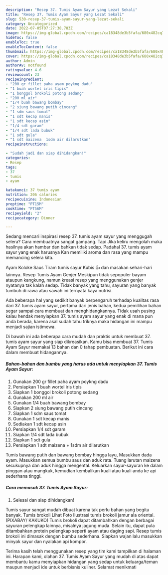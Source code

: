 ```yaml
---
description: "Resep 37. Tumis Ayam Sayur yang Lezat Sekali"
title: "Resep 37. Tumis Ayam Sayur yang Lezat Sekali"
slug: 530-resep-37-tumis-ayam-sayur-yang-lezat-sekali
category: Uncategorized
date: 2022-07-05T07:27:38.783Z
image: https://img-global.cpcdn.com/recipes/ca18348de3b5fafa/680x482cq70/37-tumis-ayam-sayur-foto-resep-utama.jpg
hideToc: false
enableToc: true
enableTocContent: false
thumbnail: https://img-global.cpcdn.com/recipes/ca18348de3b5fafa/680x482cq70/37-tumis-ayam-sayur-foto-resep-utama.jpg
cover: https://img-global.cpcdn.com/recipes/ca18348de3b5fafa/680x482cq70/37-tumis-ayam-sayur-foto-resep-utama.jpg
author: Admin
authorAv: notfound
ratingvalue: 4.6
reviewcount: 23
recipeingredient:
- "200 gr fillet paha ayam poykng dadu"
- "1 buah wortel iris tipis"
- "1 bonggol brokoli potong sedang"
- "200 ml air"
- "1/4 buah bawang bombay"
- "2 siung bawang putih cincang"
- "1 sdm saus tomat"
- "1 sdt kecap manis"
- "1 sdt kecap asin"
- "1/4 sdt garam"
- "1/4 sdt lada bubuk"
- "1 sdt gula"
- "1 sdt maizena  1sdm air dilarutkan"
recipeinstructions:

- "Sudah jadi dan siap dihidangkan!"
categories:
- Resep
tags:
- 37
- tumis
- ayam

katakunci: 37 tumis ayam 
nutrition: 206 calories
recipecuisine: Indonesian
preptime: "PT15M"
cooktime: "PT56M"
recipeyield: "2"
recipecategory: Dinner

---
```



Sedang mencari inspirasi resep 37. tumis ayam sayur yang menggugah selera? Cara membuatnya sangat gampang. Tapi Jika keliru mengolah maka hasilnya akan hambar dan bahkan tidak sedap. Padahal 37. tumis ayam sayur yang enak harusnya Kan memiliki aroma dan rasa yang mampu memancing selera kita.


Ayam Koloke Saus Tiram tumis sayur Kubis 👍 dan masakan sehari-hari lainnya. Resep Tumis Ayam Genjer Meskipun tidak sepopuler bayam ataupun kangkung, namun kreasi resep yang menggunakan genjer nyatanya tak kalah sedap. Tidak banyak yang tahu, sayuran yang banyak tumbuh di rawa atau sawah ini ternyata kaya nutrisi.

Ada beberapa hal yang sedikit banyak berpengaruh terhadap kualitas rasa dari 37. tumis ayam sayur, pertama dari jenis bahan, kedua pemilihan bahan segar sampai cara membuat dan menghidangkannya. Tidak usah pusing kalau hendak menyiapkan 37. tumis ayam sayur yang enak di mana pun anda berada, karena asal sudah tahu triknya maka hidangan ini mampu menjadi sajian istimewa.


Di bawah ini ada beberapa cara mudah dan praktis untuk membuat 37. tumis ayam sayur yang siap dikreasikan. Kamu bisa membuat 37. Tumis Ayam Sayur memakai 13 bahan dan 0 tahap pembuatan. Berikut ini cara dalam membuat hidangannya.

<!--inarticleads1-->

##### Bahan-bahan dan bumbu yang harus ada untuk menyiapkan 37. Tumis Ayam Sayur:

1. Gunakan 200 gr fillet paha ayam poykng dadu
1. Persiapkan 1 buah wortel iris tipis
1. Siapkan 1 bonggol brokoli potong sedang
1. Gunakan 200 ml air
1. Gunakan 1/4 buah bawang bombay
1. Siapkan 2 siung bawang putih cincang
1. Siapkan 1 sdm saus tomat
1. Gunakan 1 sdt kecap manis
1. Sediakan 1 sdt kecap asin
1. Persiapkan 1/4 sdt garam
1. Siapkan 1/4 sdt lada bubuk
1. Siapkan 1 sdt gula
1. Persiapkan 1 sdt maizena + 1sdm air dilarutkan


Tumis bawang putih dan bawang bombay hingga layu, Masukkan dada ayam. Masukkan semua bumbu saus dan aduk rata. Tuang larutan maizena secukupnya dan aduk hingga mengental. Keluarkan sayur-sayuran ke dalam pinggan atau mangkuk, kemudian kembalikan kuali atau kuali anda ke api sederhana tinggi. 

<!--inarticleads2-->

##### Cara memasak 37. Tumis Ayam Sayur:


1. Selesai dan siap dihidangkan!

Tumis sayur sangat mudah dibuat karena tak perlu bahan yang begitu banyak. Tumis brokoli Lihat Foto Ilustrasi tumis brokoli jamur ala oriental. (PIXABAY/ KAKUKO) Tumis brokoli dapat ditambahkan dengan berbagai sayuran pelengkap lainnya, misalnya jagung muda. Selain itu, dapat pula ditambahkan protein pelengkap seperti ayam atau daging sapi. Resep tumis brokoli ini dimasak dengan bumbu sederhana. Siapkan wajan lalu masukkan minyak sayur dan nyalakan api kompor. 

Terima kasih telah menggunakan resep yang tim kami tampilkan di halaman ini. Harapan kami, olahan 37. Tumis Ayam Sayur yang mudah di atas dapat membantu kamu menyiapkan hidangan yang sedap untuk keluarga/teman maupun menjadi ide untuk berbisnis kuliner. Selamat menikmati
